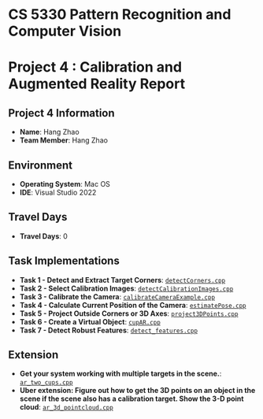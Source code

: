 # CS 5330 Pattern Recognition and Computer Vision
# Project 4 : Calibration and Augmented Reality Report

## Project 4 Information
- **Name**: Hang Zhao
- **Team Member**: Hang Zhao  

## Environment
- **Operating System**: Mac OS
- **IDE**: Visual Studio 2022

## Travel Days
- **Travel Days**: 0

## Task Implementations

- **Task 1 - Detect and Extract Target Corners**: [`detectCorners.cpp`](detectCorners.cpp)
- **Task 2 - Select Calibration Images**: [`detectCalibrationImages.cpp`](detectCalibrationImages.cpp)
- **Task 3 - Calibrate the Camera**: [`calibrateCameraExample.cpp`](calibrateCameraExample.cpp)
- **Task 4 - Calculate Current Position of the Camera**: [`estimatePose.cpp`](estimatePose.cpp)
- **Task 5 - Project Outside Corners or 3D Axes**: [`project3DPoints.cpp`](project3DPoints.cpp)
- **Task 6 - Create a Virtual Object**: [`cupAR.cpp`](cupAR.cpp)
- **Task 7 - Detect Robust Features**: [`detect_features.cpp`](detect_features.cpp)

## Extension

- **Get your system working with multiple targets in the scene.**: [`ar_two_cups.cpp`](ar_two_cups.cpp)
- **Uber extension: Figure out how to get the 3D points on an object in the scene if the scene also has a calibration target. Show the 3-D point cloud**: [`ar_3d_pointcloud.cpp`](ar_3d_pointcloud.cpp)
